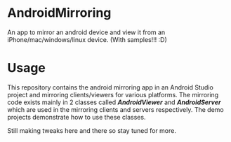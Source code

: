 # AndroidMirroring
An app to mirror an android device and view it from an iPhone/mac/windows/linux  device. (With samples!!! :D)

# Usage
This repository contains the android mirroring app in an Android Studio project and mirroring clients/viewers for various platforms.
The mirroring code exists mainly in 2 classes called **_AndroidViewer_** and **_AndroidServer_** which are used in the mirroring clients and servers respectively. The demo projects demonstrate how to use these classes.

Still making tweaks here and there so stay tuned for more.
